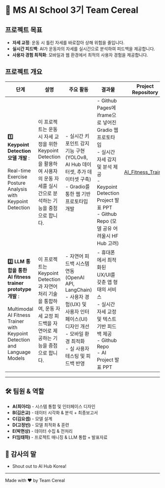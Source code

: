 # 🌱 MS AI School 3기 Team Cereal 

## 프로젝트 목표

- **자세 교정**: 운동 시 틀린 자세를 바로잡아 상해 위험을 줄입니다.
- **실시간 피드백**: AI가 운동자의 자세를 실시간으로 분석하여 피드백을 제공합니다.
- **사용자 경험 최적화**: 모바일과 웹 환경에서 최적의 사용자 경험을 제공합니다.

## 프로젝트 개요

| 단계 | 설명 | 주요 활동 | 결과물 | Project Repository |
|---|---|---|---|---|
| **1️⃣ Keypoint Detection 모델 개발** : <br><br>Real-time Exercise Posture Analysis with Keypoint Detection | 이 프로젝트는 운동 시 자세 교정을 위한 Keypoint Detection을 활용하여 사용자의 운동 자세를 실시간으로 분석하는 기능을 중점으로 합니다.  | - 실시간 키포인트 감지 기능 구현 (YOLOv8, AI Hub 데이터셋, 추가 데이터셋 구축) <br> - Gradio를 통한 웹 기반 프로토타입 개발 | - Github Pages에 iframe으로 넣어진 Gradio 웹 프로토타입 <br> - 실시간 자세 감지 및 분석 제공 <br> - Keypoint Detection Project 발표 PPT <br> - Github Repo (모델 공유 어려울시 HF Hub 고려) | [AI_Fitness_Trainer](https://github.com/msai-cereal/AI_Fitness_Trainer) |
| **2️⃣ LLM 통합을 통한 AI fitness trainer prototype 개발** : <br><br>Multimodal AI Fitness Trainer with Keypoint Detection and Language Models | 이 프로젝트는 Keypoint Detection과 자연어 처리 기술을 통합하여, 운동 자세 교정 피드백을 자연어로 제공하는 기능을 중점으로 합니다. | - 자연어 피드백 시스템 연동 (OpenAI API, LangChain) <br> - 사용자 경험(UX) 및 사용자 인터페이스(UI) 디자인 개선 <br> - 모바일 환경 최적화 <br> - 실 사용자 테스팅 및 피드백 반영 | - 휴대폰에서 최적화된 UX/UI를 갖춘 앱 형태의 서비스 <br> - 실시간 자세 교정 및 텍스트 기반 피드백 제공 <br> - Github Repo <br> - AI Project 발표 PPT |  |

---

## 🛠 팀원 & 역할
- **A(최아리)** - 시스템 통합 및 인터페이스 디자인
- **B(김은교)** - 데이터 시각화 & 분석 + 최종보고서 
- **C(김요셉)** - 모델 설계
- **D(고정빈)** - 모델 최적화 & 훈련 
- **E(박현상)** - 데이터 수집 & 전처리 
- **F(임태하)** - 프로젝트 매니징 & LLM 통합 + 발표자료 

## 🧙 감사의 말
- Shout out to AI Hub Korea!

---
Made with ❤️ by Team Cereal

